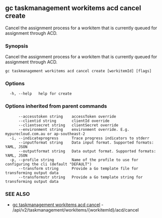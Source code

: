 ## gc taskmanagement workitems acd cancel create

Cancel the assignment process for a workitem that is currently queued for assignment through ACD.

### Synopsis

Cancel the assignment process for a workitem that is currently queued for assignment through ACD.

```
gc taskmanagement workitems acd cancel create [workitemId] [flags]
```

### Options

```
  -h, --help   help for create
```

### Options inherited from parent commands

```
      --accesstoken string    accessToken override
      --clientid string       clientId override
      --clientsecret string   clientSecret override
      --environment string    environment override. E.g. mypurecloud.com.au or ap-southeast-2
  -i, --indicateprogress      Trace progress indicators to stderr
      --inputformat string    Data input format. Supported formats: YAML, JSON
      --outputformat string   Data output format. Supported formats: YAML, JSON
  -p, --profile string        Name of the profile to use for configuring the cli (default "DEFAULT")
      --transform string      Provide a Go template file for transforming output data
      --transformstr string   Provide a Go template string for transforming output data
```

### SEE ALSO

* [gc taskmanagement workitems acd cancel](gc_taskmanagement_workitems_acd_cancel.html)	 - /api/v2/taskmanagement/workitems/{workitemId}/acd/cancel


